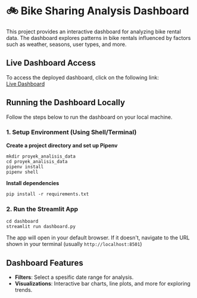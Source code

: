 # 🚲 Bike Sharing Analysis Dashboard
This project provides an interactive dashboard for analyzing bike rental data. The dashboard explores patterns in bike rentals influenced by factors such as weather, seasons, user types, and more.

## Live Dashboard Access
To access the deployed dashboard, click on the following link:  
[Live Dashboard]('https://bike-sharing-analysis-mofasir.streamlit.app/')

## Running the Dashboard Locally
Follow the steps below to run the dashboard on your local machine.

### 1. Setup Environment (Using Shell/Terminal)
**Create a project directory and set up Pipenv**
```
mkdir proyek_analisis_data
cd proyek_analisis_data
pipenv install
pipenv shell
```
**Install dependencies**
```
pip install -r requirements.txt
```

### 2. Run the Streamlit App
```
cd dashboard
streamlit run dashboard.py
```
The app will open in your default browser. If it doesn't, navigate to the URL shown in your terminal (usually `http://localhost:8501`)

## Dashboard Features
- **Filters**: Select a spesific date range for analysis.
- **Visualizations**: Interactive bar charts, line plots, and more for exploring trends.  
